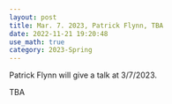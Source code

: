 ```yaml
---
layout: post
title: Mar. 7. 2023, Patrick Flynn, TBA
date: 2022-11-21 19:20:48 
use_math: true
category: 2023-Spring
---
```

 
Patrick Flynn will give a talk at 3/7/2023. 

TBA
